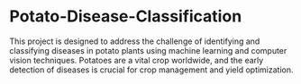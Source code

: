 # Potato-Disease-Classification
This project is designed to address the challenge of identifying and classifying diseases in potato plants using machine learning and computer vision techniques. Potatoes are a vital crop worldwide, and the early detection of diseases is crucial for crop management and yield optimization.
